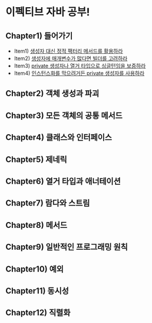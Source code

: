 # 이펙티브 자바 공부!

## Chapter1) 들어가기
- Item1) [생성자 대신 정적 팩터리 메서드를 활용하라](https://github.com/KangBaekGwa/effective-java/tree/main/src/main/java/baekgwa/chapter2/Item1)
- Item2) [생성자에 매개변수가 많다면 빌더를 고려하라](https://github.com/KangBaekGwa/effective-java/tree/main/src/main/java/baekgwa/chapter2/item2)
- Item3) [private 생성자나 열거 타입으로 싱글턴임을 보증하라](https://github.com/KangBaekGwa/effective-java/tree/main/src/main/java/baekgwa/chapter2/item3)
- Item4) [인스턴스화를 막으려거든 private 생성자를 사용하라](https://github.com/KangBaekGwa/effective-java/tree/main/src/main/java/baekgwa/chapter2/item4)

## Chapter2) 객체 생성과 파괴

## Chapter3) 모든 객체의 공통 메서드

## Chapter4) 클래스와 인터페이스

## Chapter5) 제네릭

## Chapter6) 열거 타입과 애너테이션

## Chapter7) 람다와 스트림

## Chapter8) 메서드

## Chapter9) 일반적인 프로그래밍 원칙

## Chapter10) 예외

## Chapter11) 동시성

## Chapter12) 직렬화